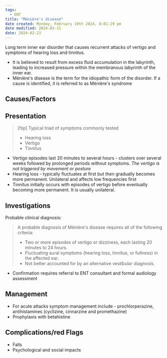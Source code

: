 ```yaml
---
tags:
  - ENT
title: "Ménière's disease"
date created: Monday, February 19th 2024, 8:01:29 pm
date modified: 2024-03-11
date: 2024-02-23
---
```

Long term inner ear disorder that causes recurrent attacks of vertigo and symptoms of hearing loss and tinnitus.

- It is believed to result from excess fluid accumulation in the labyrinth, leading to increased pressure within the membranous labyrinth of the inner ear.
- Ménière's disease is the term for the idiopathic form of the disorder. If a cause is identified, it is referred to as Ménière's syndrome

## Causes/Factors

## Presentation

> [!tip] Typical triad of symptoms commonly tested
> - Hearing loss
> - Vertigo
> - Tinnitus

- Vertigo episodes last 20 minutes to several hours - clusters over several weeks followed by prolonged periods without symptoms. *The vertigo is not triggered by movement or posture*
- Hearing loss - typically fluctuates at first but then gradually becomes more permanent. Unilateral and affects low frequencies first
- Tinnitus initially occurs with episodes of vertigo before eventually becoming more permanent. It is usually unilateral.

## Investigations

Probable clinical diagnosis:

>A probable diagnosis of Ménière's disease requires all of the following criteria:
>- Two or more episodes of vertigo or dizziness, each lasting 20 minutes to 24 hours.
>- Fluctuating aural symptoms (hearing loss, tinnitus, or fullness) in the affected ear.
>- Not better accounted for by an alternative vestibular diagnosis.

- Confirmation requires referral to ENT consultant and formal audiology assessment 
## Management

- For acute attacks symptom management include - prochlorperazine, antihistamines (cyclizine, cinnarzine and promethazine)
- Prophylaxis with betahistine

## Complications/red Flags

- Falls
- Psychological and social impacts
